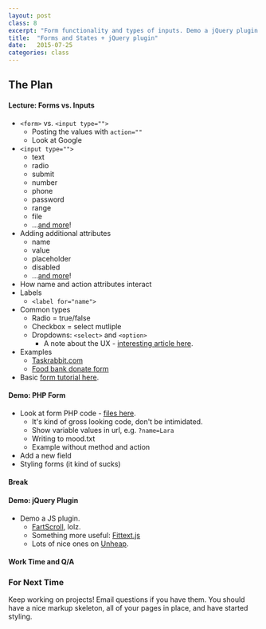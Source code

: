 ```yaml
---
layout: post
class: 8
excerpt: "Form functionality and types of inputs. Demo a jQuery plugin."
title:  "Forms and States + jQuery plugin"
date:   2015-07-25
categories: class
---
```


## The Plan

#### <span class="post-title-pre">Lecture:</span> Forms vs. Inputs
* ```<form>``` vs. ```<input type="">```
	* Posting the values with ```action=""```
	* Look at Google
* ```<input type="">```
	* text
	* radio
	* submit
	* number
	* phone
	* password
	* range
	* file
	* ...[and more](https://developer.mozilla.org/en-US/docs/Web/HTML/Element/Input#Attributes)!
* Adding additional attributes
	* name
	* value
	* placeholder
	* disabled
	* ...[and more]()!
* How name and action attributes interact
* Labels
	* ```<label for="name">```
* Common types
	* Radio = true/false
	* Checkbox = select mutliple
	* Dropdowns: ```<select>``` and ```<option>```
		* A note about the UX - [interesting article here](http://smarterware.org/7388/the-case-against-drop-down-identities).
* Examples
	* [Taskrabbit.com](https://www.taskrabbit.com/)
	* [Food bank donate form](https://www.pittsburghfoodbank.org)
* Basic [form tutorial here](http://www.w3schools.com/html/html_forms.asp).

#### <span class="post-title-pre">Demo:</span> PHP Form
* Look at form PHP code - [files here](http://stuff.notlaura.com/demos/php-form-demo.zip).
	* It's kind of gross looking code, don't be intimidated.
	* Show variable values in url, e.g. ```?name=Lara```
	* Writing to mood.txt
	* Example without method and action
* Add a new field
* Styling forms (it kind of sucks)

#### Break

#### <span class="post-title-pre">Demo:</span> jQuery Plugin

* Demo a JS plugin.
	* [FartScroll](http://theonion.github.io/fartscroll.js/), lolz.
	* Something more useful: [Fittext.js](http://fittextjs.com/)
	* Lots of nice ones on [Unheap](http://unheap.com).

#### Work Time and Q/A

<div class="post-todos notice" markdown="1">
	
### For Next Time

Keep working on projects! Email questions if you have them. You should have a nice markup skeleton, all of your pages in place, and have started styling.

</div>
